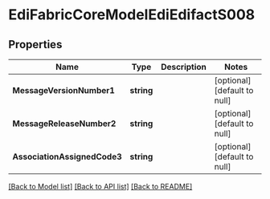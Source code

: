 # EdiFabricCoreModelEdiEdifactS008

## Properties
Name | Type | Description | Notes
------------ | ------------- | ------------- | -------------
**MessageVersionNumber1** | **string** |  | [optional] [default to null]
**MessageReleaseNumber2** | **string** |  | [optional] [default to null]
**AssociationAssignedCode3** | **string** |  | [optional] [default to null]

[[Back to Model list]](../README.md#documentation-for-models) [[Back to API list]](../README.md#documentation-for-api-endpoints) [[Back to README]](../README.md)


